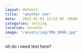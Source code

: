 ```yaml
---
layout: default
title:  "another one"
date:   2022-01-01 12:52:03 -0500
categories: testing 
location: toronto
image: "/assets/img/IMG_9080.jpg"
---
```


oh do i need text here?